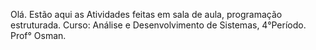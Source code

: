 Olá. Estão aqui as Atividades feitas em sala de aula, programação estruturada. 
Curso: Análise e Desenvolvimento de Sistemas, 4°Período.
Prof° Osman.
